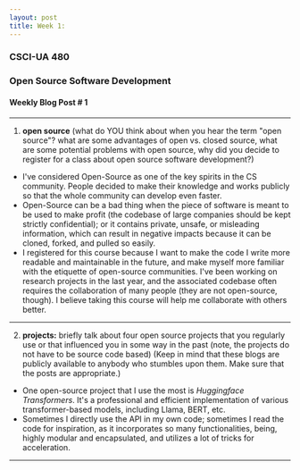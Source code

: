 ```yaml
---
layout: post
title: Week 1: 
---
```



### CSCI-UA 480 
### Open Source Software Development
#### Weekly Blog Post \# 1

---

1. **open source** (what do YOU think about when you hear the term "open source"? what are some advantages of open vs. closed source, what are some potential problems with open source, why did you decide to register for a class about open source software development?)
- I've considered Open-Source as one of the key spirits in the CS community. People decided to make their knowledge and works publicly so that the whole community can develop even faster.
- Open-Source can be a bad thing when the piece of software is meant to be used to make profit (the codebase of large companies should be kept strictly confidential); or it contains private, unsafe, or misleading information, which can result in negative impacts because it can be cloned, forked, and pulled so easily.
- I registered for this course because I want to make the code I write more readable and maintainable in the future, and make myself more familiar with the etiquette of open-source communities. I've been working on research projects in the last year, and the associated codebase often requires the collaboration of many people (they are not open-source, though). I believe taking this course will help me collaborate with others better.
---

2. **projects:** briefly talk about four open source projects that you regularly use or that influenced you in some way in the past (note, the projects do not have to be source code based) (Keep in mind that these blogs are publicly available to anybody who stumbles upon them. Make sure that the posts are appropriate.)
- One open-source project that I use the most is *Huggingface Transformers*. It's a professional and efficient implementation of various transformer-based models, including Llama, BERT, etc. 
- Sometimes I directly use the API in my own code; sometimes I read the code for inspiration, as it incorporates so many functionalities, being, highly modular and encapsulated, and utilizes a lot of tricks for acceleration.

--- 